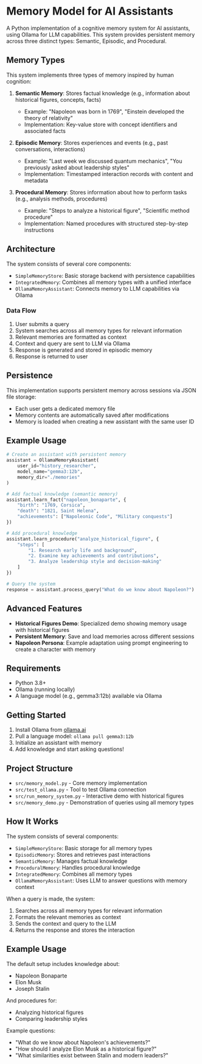 # Memory Model for AI Assistants

A Python implementation of a cognitive memory system for AI assistants, using Ollama for LLM capabilities. This system provides persistent memory across three distinct types: Semantic, Episodic, and Procedural.

## Memory Types

This system implements three types of memory inspired by human cognition:

1. **Semantic Memory**: Stores factual knowledge (e.g., information about historical figures, concepts, facts)
   - Example: "Napoleon was born in 1769", "Einstein developed the theory of relativity"
   - Implementation: Key-value store with concept identifiers and associated facts

2. **Episodic Memory**: Stores experiences and events (e.g., past conversations, interactions)
   - Example: "Last week we discussed quantum mechanics", "You previously asked about leadership styles"
   - Implementation: Timestamped interaction records with content and metadata

3. **Procedural Memory**: Stores information about how to perform tasks (e.g., analysis methods, procedures)
   - Example: "Steps to analyze a historical figure", "Scientific method procedure"
   - Implementation: Named procedures with structured step-by-step instructions

## Architecture

The system consists of several core components:

- `SimpleMemoryStore`: Basic storage backend with persistence capabilities
- `IntegratedMemory`: Combines all memory types with a unified interface
- `OllamaMemoryAssistant`: Connects memory to LLM capabilities via Ollama

### Data Flow

1. User submits a query
2. System searches across all memory types for relevant information
3. Relevant memories are formatted as context
4. Context and query are sent to LLM via Ollama
5. Response is generated and stored in episodic memory
6. Response is returned to user

## Persistence

This implementation supports persistent memory across sessions via JSON file storage:

- Each user gets a dedicated memory file
- Memory contents are automatically saved after modifications
- Memory is loaded when creating a new assistant with the same user ID

## Example Usage

```python
# Create an assistant with persistent memory
assistant = OllamaMemoryAssistant(
    user_id="history_researcher",
    model_name="gemma3:12b",
    memory_dir="./memories"
)

# Add factual knowledge (semantic memory)
assistant.learn_fact("napoleon_bonaparte", {
    "birth": "1769, Corsica",
    "death": "1821, Saint Helena",
    "achievements": ["Napoleonic Code", "Military conquests"]
})

# Add procedural knowledge
assistant.learn_procedure("analyze_historical_figure", {
    "steps": [
        "1. Research early life and background",
        "2. Examine key achievements and contributions",
        "3. Analyze leadership style and decision-making"
    ]
})

# Query the system
response = assistant.process_query("What do we know about Napoleon?")
```

## Advanced Features

- **Historical Figures Demo**: Specialized demo showing memory usage with historical figures
- **Persistent Memory**: Save and load memories across different sessions
- **Napoleon Persona**: Example adaptation using prompt engineering to create a character with memory

## Requirements

- Python 3.8+
- Ollama (running locally)
- A language model (e.g., gemma3:12b) available via Ollama

## Getting Started

1. Install Ollama from [ollama.ai](https://ollama.ai)
2. Pull a language model: `ollama pull gemma3:12b`
3. Initialize an assistant with memory
4. Add knowledge and start asking questions!

## Project Structure

- `src/memory_model.py` - Core memory implementation
- `src/test_ollama.py` - Tool to test Ollama connection
- `src/run_memory_system.py` - Interactive demo with historical figures
- `src/memory_demo.py` - Demonstration of queries using all memory types

## How It Works

The system consists of several components:

- `SimpleMemoryStore`: Basic storage for all memory types
- `EpisodicMemory`: Stores and retrieves past interactions
- `SemanticMemory`: Manages factual knowledge
- `ProceduralMemory`: Handles procedural knowledge
- `IntegratedMemory`: Combines all memory types
- `OllamaMemoryAssistant`: Uses LLM to answer questions with memory context

When a query is made, the system:
1. Searches across all memory types for relevant information
2. Formats the relevant memories as context
3. Sends the context and query to the LLM
4. Returns the response and stores the interaction

## Example Usage

The default setup includes knowledge about:
- Napoleon Bonaparte
- Elon Musk
- Joseph Stalin

And procedures for:
- Analyzing historical figures
- Comparing leadership styles

Example questions:
- "What do we know about Napoleon's achievements?"
- "How should I analyze Elon Musk as a historical figure?"
- "What similarities exist between Stalin and modern leaders?" 